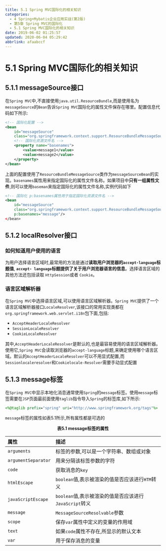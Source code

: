 ```yaml
---
title: 5.1 Spring MVC国际化的相关知识
categories: 
  - 4 Spring+Mybatis企业应用实战(第2版)
  - 第5章 Spring MVC的国际化
  - 5.1 Spring MVC国际化的相关知识
date: 2019-06-02 01:25:57
updated: 2020-06-04 05:29:42
abbrlink: afaabccf
---
```

# 5.1 Spring MVC国际化的相关知识
## 5.1.1 messageSource接口
在`Spring MVC`中,不直接使用`java.util.ResourceBundle`,而是使用名为`messageSource`的`Bean`告诉`Spring MVC`国际化的属性文件保存在哪里。配置信息代码如下所示:
```xml
<!-- 国际化配置 -->
<bean
    id="messageSource"
    class="org.springframework.context.support.ResourceBundleMessageSource">
    <!-- 国际化资源文件名 -->
    <property name="basenames">
        <value>message1</value>
        <value>message2</value>
    </property>
</bean>
```
上面的配置使用了`ResourceBundleMessageSource`类作为`messageSourceBean`的实现。`basenames`属性用来指定国际化的属性文件名称。如果项目中**只有一组属性文件**,则可以使用`baseman`来指定国际化的属性文件名称,实例代码如下
```xml
<!-- 国际化 p:basenames属性用于指定国际化资源文件名 -->
<bean
    id="messageSource"
    class="org.springframework.context.support.ResourceBundleMessageSource"
    p:basenames="message"/>
</bean>
```
## 5.1.2 localResolver接口
### 如何知道用户使用的语言
为用户选择语言区域时,最常用的方法是通过**读取用户浏览器的`accept-language`标题值**, **`accept- language`标题提供了关于用户浏览器语言的信息**。选择语言区域的其他方法还包括读取 `HttpSession`或者 `Cookie`。
### 语言区域解析器
在`Spring MVC`中选择语言区域,可以使用语言区域解析器。`Spring MVC`提供了一个语言区域解析器接口`LocaleResolver`,该接口的常用实现类都在`org.springframework.web.servlet.i18n`包下面,包括:
- `AcceptHeaderLocaleResolver`
- `SessionLocaleResolver`
- `CookieLocaleResolver`

其中,`AcceptHeaderLocaleResolver`是默认的,也是最容易使用的语言区域解析器。使用它,`Spring MVC`会读取浏览器的`accept-language`标题,来确定使用哪个语言区域。默认的`AcceptHeaderLocaleResolver`可以不用显式配置,而`Sessionlocaleresolver`和`Cookielocale-Resolver`需要手动显式配置
## 5.1.3 message标签
在`Spring MVC`中显示本地化消息通常使用`Spring`的`message`标签。使用`message`标签需要在`JSP`页面最前面使用`taglib`指令导入`Spring`的标签库,如下所示:
```jsp
<%@taglib prefix="spring" uri="http://www.springframework.org/tags"%>
```
`message`标签的属性如表5.1所示,所有属性都是可选的
<center><strong>表5.1 message标签的属性</strong></center>

|属性|描述|
|:---|:---|
|`arguments`|标签的参数,可以是一个字符串、数组或对象|
|`argumentSeparator`|用来分隔该标签参数的字符|
|`code`|获取消息的`key`|
|`htmlEscape`|`boolean`值,表示被渲染的值是否应该进行`HTM`转义|
|`javaScriptEscape`|`boolean`值,表示被渲染的值是否应该进行 `JavaScript`转义|
|`message`|`MessageSourceResolvable`参数|
|`scope`|保存`var`属性中定义的变量的作用域|
|`text`|如果`code`属性不存在,所显示的默认文本|
|`var`|用于保存消息的变量|

